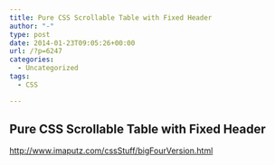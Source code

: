 ```yaml
---
title: Pure CSS Scrollable Table with Fixed Header
author: "-"
type: post
date: 2014-01-23T09:05:26+00:00
url: /?p=6247
categories:
  - Uncategorized
tags:
  - CSS

---
```

## Pure CSS Scrollable Table with Fixed Header
http://www.imaputz.com/cssStuff/bigFourVersion.html
